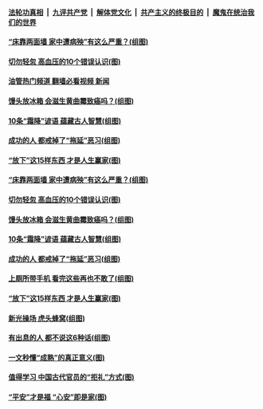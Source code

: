 ####  [法轮功真相](../../../../basic/blob/master/README.md?t=10251331) &nbsp;|&nbsp; [九评共产党](../../../../9ping.md/blob/master/README.md?t=10251331) &nbsp;|&nbsp; [解体党文化](../../../../jtdwh.md/blob/master/README.md?t=10251331)  &nbsp;|&nbsp; [共产主义的终极目的](../../../../gczydzjmd.md/blob/master/README.md?t=10251331) &nbsp;|&nbsp; [魔鬼在统治我们的世界](../../../../mgztzwmdsj.md/blob/master/README.md?t=10251331) 

#### [“床靠两面墙 家中遭病殃”有这么严重？(组图)](../pages/p8/1018906.md?t=10251331) 

#### [切勿轻忽 高血压的10个错误认识(图)](../pages/p8/1019882.md?t=10251331) 

#### [油管热门频道 翻墙必看视频 新闻](http://209.250.226.216:81/youtube.html?10251331)

#### [馒头放冰箱 会滋生黄曲霉致癌吗？(组图)](../pages/p8/1018680.md?t=10251331) 

#### [10条“霜降”谚语 蕴藏古人智慧(组图)](../pages/p8/1019860.md?t=10251331) 

#### [成功的人 都戒掉了“拖延”恶习(组图)](../pages/p8/1018683.md?t=10251331) 

#### [“放下”这15样东西 才是人生赢家(图)](../pages/p8/1019783.md?t=10251331) 


#### [“床靠两面墙 家中遭病殃”有这么严重？(组图)](../pages/p8/1018906.md?t=10251331) 

#### [切勿轻忽 高血压的10个错误认识(图)](../pages/p8/1019882.md?t=10251331) 

#### [馒头放冰箱 会滋生黄曲霉致癌吗？(组图)](../pages/p8/1018680.md?t=10251331) 

#### [10条“霜降”谚语 蕴藏古人智慧(组图)](../pages/p8/1019860.md?t=10251331) 

#### [成功的人 都戒掉了“拖延”恶习(组图)](../pages/p8/1018683.md?t=10251331) 


#### [上厕所带手机 看完这些再也不敢了(组图)](../pages/p8/1018830.md?t=10251331) 

#### [“放下”这15样东西 才是人生赢家(图)](../pages/p8/1019783.md?t=10251331) 


#### [新光操场 虎头蜂窝(组图)](../pages/p8/1019700.md?t=10251331) 

#### [有出息的人 都不说这6种话(组图)](../pages/p8/1019245.md?t=10251331) 



#### [一文秒懂“成熟”的真正意义(图)](../pages/p8/1019651.md?t=10251331) 


#### [值得学习 中国古代官员的“拒礼”方式(图)](../pages/p8/1019603.md?t=10251331) 


#### [“平安”才是福 “心安”即是家(图)](../pages/p8/1019611.md?t=10251331) 


<img src='http://gfw-breaker.win/goodnews/indexes/p8.md' width='0px' height='0px'/>
